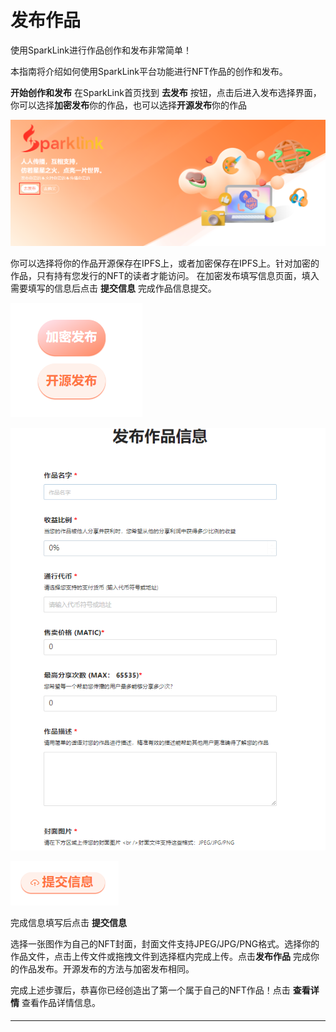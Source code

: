 # 发布作品

使用SparkLink进行作品创作和发布非常简单！

本指南将介绍如何使用SparkLink平台功能进行NFT作品的创作和发布。

**开始创作和发布** 在SparkLink首页找到 **去发布** 按钮，点击后进入发布选择界面，你可以选择**加密发布**你的作品，也可以选择**开源发布**你的作品

![](<../.gitbook/assets/image (6).png>)

&#x20;你可以选择将你的作品开源保存在IPFS上，或者加密保存在IPFS上。针对加密的作品，只有持有您发行的NFT的读者才能访问。 在加密发布填写信息页面，填入需要填写的信息后点击 **提交信息** 完成作品信息提交。&#x20;

![](<../.gitbook/assets/image (4) (1).png>)

![](<../.gitbook/assets/image (2) (1).png>)

![](<../.gitbook/assets/image (1).png>)

完成信息填写后点击 **提交信息**

&#x20;选择一张图作为自己的NFT封面，封面文件支持JPEG/JPG/PNG格式。选择你的作品文件，点击上传文件或拖拽文件到选择框内完成上传。点击**发布作品** 完成你的作品发布。开源发布的方法与加密发布相同。

完成上述步骤后，恭喜你已经创造出了第一个属于自己的NFT作品！点击 **查看详情** 查看作品详情信息。

####

####



####







####

























***
